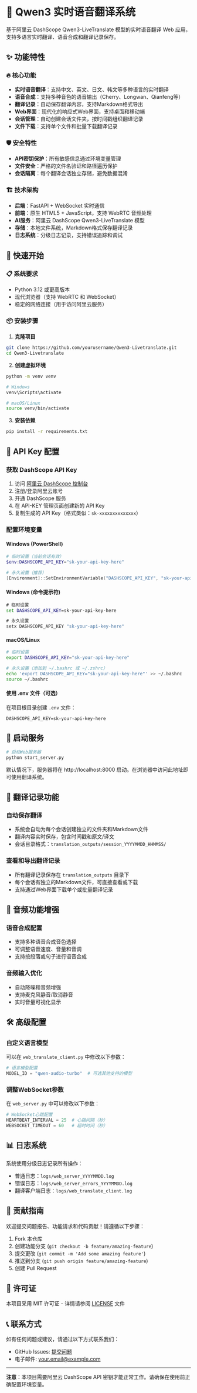 # 🎯 Qwen3 实时语音翻译系统

基于阿里云 DashScope Qwen3-LiveTranslate 模型的实时语音翻译 Web 应用，支持多语言实时翻译、语音合成和翻译记录保存。

## ✨ 功能特性

### 🔥 核心功能
- **实时语音翻译**：支持中文、英文、日文、韩文等多种语言的实时翻译
- **语音合成**：支持多种音色的语音输出（Cherry、Longwan、Qianfeng等）
- **翻译记录**：自动保存翻译内容，支持Markdown格式导出
- **Web界面**：现代化的响应式Web界面，支持桌面和移动端
- **会话管理**：自动创建会话文件夹，按时间戳组织翻译记录
- **文件下载**：支持单个文件和批量下载翻译记录

### 🛡️ 安全特性
- **API密钥保护**：所有敏感信息通过环境变量管理
- **文件安全**：严格的文件名验证和路径遍历保护
- **会话隔离**：每个翻译会话独立存储，避免数据混淆

### 🏗️ 技术架构
- **后端**：FastAPI + WebSocket 实时通信
- **前端**：原生 HTML5 + JavaScript，支持 WebRTC 音频处理
- **AI服务**：阿里云 DashScope Qwen3-LiveTranslate 模型
- **存储**：本地文件系统，Markdown格式保存翻译记录
- **日志系统**：分级日志记录，支持错误追踪和调试

## 🚀 快速开始

### 📋 系统要求
- Python 3.12 或更高版本
- 现代浏览器（支持 WebRTC 和 WebSocket）
- 稳定的网络连接（用于访问阿里云服务）

### 📦 安装步骤

1. **克隆项目**
```bash
git clone https://github.com/yourusername/Qwen3-Livetranslate.git
cd Qwen3-Livetranslate
```

2. **创建虚拟环境**
```bash
python -m venv venv

# Windows
venv\Scripts\activate

# macOS/Linux
source venv/bin/activate
```

3. **安装依赖**
```bash
pip install -r requirements.txt
```

## 🔑 API Key 配置

### 获取 DashScope API Key

1. 访问 [阿里云 DashScope 控制台](https://dashscope.console.aliyun.com/)
2. 注册/登录阿里云账号
3. 开通 DashScope 服务
4. 在 API-KEY 管理页面创建新的 API Key
5. 复制生成的 API Key（格式类似：`sk-xxxxxxxxxxxxxx`）

### 配置环境变量

#### Windows (PowerShell)
```powershell
# 临时设置（当前会话有效）
$env:DASHSCOPE_API_KEY="sk-your-api-key-here"

# 永久设置（推荐）
[Environment]::SetEnvironmentVariable("DASHSCOPE_API_KEY", "sk-your-api-key-here", "User")
```

#### Windows (命令提示符)
```cmd
# 临时设置
set DASHSCOPE_API_KEY=sk-your-api-key-here

# 永久设置
setx DASHSCOPE_API_KEY "sk-your-api-key-here"
```

#### macOS/Linux
```bash
# 临时设置
export DASHSCOPE_API_KEY="sk-your-api-key-here"

# 永久设置（添加到 ~/.bashrc 或 ~/.zshrc）
echo 'export DASHSCOPE_API_KEY="sk-your-api-key-here"' >> ~/.bashrc
source ~/.bashrc
```

#### 使用 .env 文件（可选）
在项目根目录创建 `.env` 文件：
```env
DASHSCOPE_API_KEY=sk-your-api-key-here
```

## 🚀 启动服务

```bash
# 启动Web服务器
python start_server.py
```

默认情况下，服务器将在 http://localhost:8000 启动。在浏览器中访问此地址即可使用翻译系统。

## 📝 翻译记录功能

### 自动保存翻译
- 系统会自动为每个会话创建独立的文件夹和Markdown文件
- 翻译内容实时保存，包含时间戳和原文/译文
- 会话目录格式：`translation_outputs/session_YYYYMMDD_HHMMSS/`

### 查看和导出翻译记录
- 所有翻译记录保存在 `translation_outputs` 目录下
- 每个会话有独立的Markdown文件，可直接查看或下载
- 支持通过Web界面下载单个或批量翻译记录

## 🎵 音频功能增强

### 语音合成配置
- 支持多种语音合成音色选择
- 可调整语音速度、音量和音调
- 支持按段落或句子进行语音合成

### 音频输入优化
- 自动降噪和音频增强
- 支持麦克风静音/取消静音
- 实时音量可视化显示

## 🛠️ 高级配置

### 自定义语言模型
可以在 `web_translate_client.py` 中修改以下参数：
```python
# 语言模型配置
MODEL_ID = "qwen-audio-turbo"  # 可选其他支持的模型
```

### 调整WebSocket参数
在 `web_server.py` 中可以修改以下参数：
```python
# WebSocket心跳配置
HEARTBEAT_INTERVAL = 25  # 心跳间隔（秒）
WEBSOCKET_TIMEOUT = 60   # 超时时间（秒）
```

## 📊 日志系统

系统使用分级日志记录所有操作：
- 普通日志：`logs/web_server_YYYYMMDD.log`
- 错误日志：`logs/web_server_errors_YYYYMMDD.log`
- 翻译客户端日志：`logs/web_translate_client.log`

## 🤝 贡献指南

欢迎提交问题报告、功能请求和代码贡献！请遵循以下步骤：

1. Fork 本仓库
2. 创建功能分支 (`git checkout -b feature/amazing-feature`)
3. 提交更改 (`git commit -m 'Add some amazing feature'`)
4. 推送到分支 (`git push origin feature/amazing-feature`)
5. 创建 Pull Request

## 📄 许可证

本项目采用 MIT 许可证 - 详情请参阅 [LICENSE](LICENSE) 文件

## 📞 联系方式

如有任何问题或建议，请通过以下方式联系我们：

- GitHub Issues: [提交问题](https://github.com/yourusername/Qwen3-Livetranslate/issues)
- 电子邮件: your.email@example.com

---

**注意**：本项目需要阿里云 DashScope API 密钥才能正常工作。请确保在使用前正确配置环境变量。
